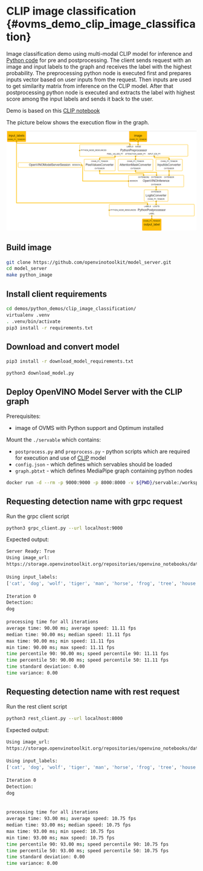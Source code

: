 # CLIP image classification {#ovms_demo_clip_image_classification}

Image classification demo using multi-modal CLIP model for inference and [Python code](https://docs.openvino.ai/2024/ovms_docs_python_support_reference.html) for pre and postprocessing.
The client sends request with an image and input labels to the graph and receives the label with the highest probability. The preprocessing python node is executed first and prepares inputs vector based on user inputs from the request. Then inputs are used to get similarity matrix from inference on the CLIP model. After that postprocessing python node is executed and extracts the label with highest score among the input labels and sends it back to the user.

Demo is based on this [CLIP notebook](https://github.com/openvinotoolkit/openvino_notebooks/blob/main/notebooks/228-clip-zero-shot-image-classification/228-clip-zero-shot-classification.ipynb)


The picture below shows the execution flow in the graph.

![Mediapipe graph image](graph.png)

## Build image

```bash
git clone https://github.com/openvinotoolkit/model_server.git
cd model_server
make python_image
```

## Install client requirements

```bash
cd demos/python_demos/clip_image_classification/
virtualenv .venv
. .venv/bin/activate
pip3 install -r requirements.txt
```

## Download and convert model

```bash
pip3 install -r download_model_requirements.txt
```

```bash
python3 download_model.py
```

## Deploy OpenVINO Model Server with the CLIP graph
Prerequisites:
-  image of OVMS with Python support and Optimum installed

Mount the `./servable` which contains:
- `postprocess.py` and `preprocess.py` - python scripts which are required for execution and use of [CLIP](https://github.com/openvinotoolkit/openvino_notebooks/blob/main/notebooks/228-clip-zero-shot-image-classification/228-clip-zero-shot-classification.ipynb) model
- `config.json` - which defines which servables should be loaded
- `graph.pbtxt` - which defines MediaPipe graph containing python nodes

```bash
docker run -d --rm -p 9000:9000 -p 8000:8000 -v ${PWD}/servable:/workspace -v ${PWD}/model:/model/ openvino/model_server:py --config_path /workspace/config.json --port 9000 --rest_port 8000
```

## Requesting detection name with grpc request

Run the grpc client script
```bash
python3 grpc_client.py --url localhost:9000
```

Expected output:
```bash
Server Ready: True
Using image_url:
https://storage.openvinotoolkit.org/repositories/openvino_notebooks/data/data/image/coco.jpg

Using input_labels:
['cat', 'dog', 'wolf', 'tiger', 'man', 'horse', 'frog', 'tree', 'house', 'computer']

Iteration 0
Detection:
dog

processing time for all iterations
average time: 90.00 ms; average speed: 11.11 fps
median time: 90.00 ms; median speed: 11.11 fps
max time: 90.00 ms; min speed: 11.11 fps
min time: 90.00 ms; max speed: 11.11 fps
time percentile 90: 90.00 ms; speed percentile 90: 11.11 fps
time percentile 50: 90.00 ms; speed percentile 50: 11.11 fps
time standard deviation: 0.00
time variance: 0.00
```

## Requesting detection name with rest request

Run the rest client script
```bash
python3 rest_client.py --url localhost:8000
```

Expected output:
```bash
Using image_url:
https://storage.openvinotoolkit.org/repositories/openvino_notebooks/data/data/image/coco.jpg

Using input_labels:
['cat', 'dog', 'wolf', 'tiger', 'man', 'horse', 'frog', 'tree', 'house', 'computer']

Iteration 0
Detection:
dog


processing time for all iterations
average time: 93.00 ms; average speed: 10.75 fps
median time: 93.00 ms; median speed: 10.75 fps
max time: 93.00 ms; min speed: 10.75 fps
min time: 93.00 ms; max speed: 10.75 fps
time percentile 90: 93.00 ms; speed percentile 90: 10.75 fps
time percentile 50: 93.00 ms; speed percentile 50: 10.75 fps
time standard deviation: 0.00
time variance: 0.00
```
